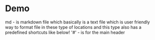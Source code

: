 # Demo

md - is markdown file which basically is a text file which is user friendly way to format file in these type of locations
and this type also has a predefined shortcuts like below!
'#' - is for the main header 
